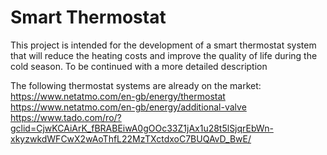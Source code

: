 # Smart Thermostat
This project is intended for the development of a smart thermostat system that will reduce the heating costs and improve the quality of life during the cold season.
To be continued with a more detailed description

The following thermostat systems are already on the market:
https://www.netatmo.com/en-gb/energy/thermostat
https://www.netatmo.com/en-gb/energy/additional-valve
https://www.tado.com/ro/?gclid=CjwKCAiArK_fBRABEiwA0gOOc33Z1jAx1u28t5lSjqrEbWn-xkyzwkdWFCwX2wAoThfL22MzTXctdxoC7BUQAvD_BwE/
